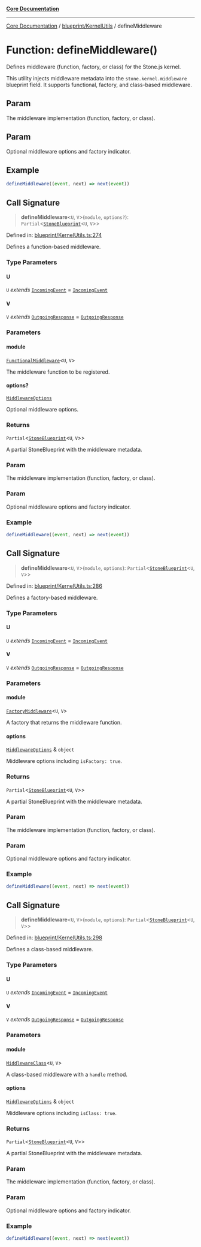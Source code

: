 [**Core Documentation**](../../../README.md)

***

[Core Documentation](../../../README.md) / [blueprint/KernelUtils](../README.md) / defineMiddleware

# Function: defineMiddleware()

Defines middleware (function, factory, or class) for the Stone.js kernel.

This utility injects middleware metadata into the `stone.kernel.middleware` blueprint field.
It supports functional, factory, and class-based middleware.

## Param

The middleware implementation (function, factory, or class).

## Param

Optional middleware options and factory indicator.

## Example

```ts
defineMiddleware((event, next) => next(event))
```

## Call Signature

> **defineMiddleware**\<`U`, `V`\>(`module`, `options?`): `Partial`\<[`StoneBlueprint`](../../../options/StoneBlueprint/interfaces/StoneBlueprint.md)\<`U`, `V`\>\>

Defined in: [blueprint/KernelUtils.ts:274](https://github.com/stonemjs/core/blob/e2fddc9518734748c09a72d4b4064dd1d4c1288c/src/blueprint/KernelUtils.ts#L274)

Defines a function-based middleware.

### Type Parameters

#### U

`U` *extends* [`IncomingEvent`](../../../events/IncomingEvent/classes/IncomingEvent.md) = [`IncomingEvent`](../../../events/IncomingEvent/classes/IncomingEvent.md)

#### V

`V` *extends* [`OutgoingResponse`](../../../events/OutgoingResponse/classes/OutgoingResponse.md) = [`OutgoingResponse`](../../../events/OutgoingResponse/classes/OutgoingResponse.md)

### Parameters

#### module

[`FunctionalMiddleware`](../../../declarations/type-aliases/FunctionalMiddleware.md)\<`U`, `V`\>

The middleware function to be registered.

#### options?

[`MiddlewareOptions`](../../../declarations/interfaces/MiddlewareOptions.md)

Optional middleware options.

### Returns

`Partial`\<[`StoneBlueprint`](../../../options/StoneBlueprint/interfaces/StoneBlueprint.md)\<`U`, `V`\>\>

A partial StoneBlueprint with the middleware metadata.

### Param

The middleware implementation (function, factory, or class).

### Param

Optional middleware options and factory indicator.

### Example

```ts
defineMiddleware((event, next) => next(event))
```

## Call Signature

> **defineMiddleware**\<`U`, `V`\>(`module`, `options`): `Partial`\<[`StoneBlueprint`](../../../options/StoneBlueprint/interfaces/StoneBlueprint.md)\<`U`, `V`\>\>

Defined in: [blueprint/KernelUtils.ts:286](https://github.com/stonemjs/core/blob/e2fddc9518734748c09a72d4b4064dd1d4c1288c/src/blueprint/KernelUtils.ts#L286)

Defines a factory-based middleware.

### Type Parameters

#### U

`U` *extends* [`IncomingEvent`](../../../events/IncomingEvent/classes/IncomingEvent.md) = [`IncomingEvent`](../../../events/IncomingEvent/classes/IncomingEvent.md)

#### V

`V` *extends* [`OutgoingResponse`](../../../events/OutgoingResponse/classes/OutgoingResponse.md) = [`OutgoingResponse`](../../../events/OutgoingResponse/classes/OutgoingResponse.md)

### Parameters

#### module

[`FactoryMiddleware`](../../../declarations/type-aliases/FactoryMiddleware.md)\<`U`, `V`\>

A factory that returns the middleware function.

#### options

[`MiddlewareOptions`](../../../declarations/interfaces/MiddlewareOptions.md) & `object`

Middleware options including `isFactory: true`.

### Returns

`Partial`\<[`StoneBlueprint`](../../../options/StoneBlueprint/interfaces/StoneBlueprint.md)\<`U`, `V`\>\>

A partial StoneBlueprint with the middleware metadata.

### Param

The middleware implementation (function, factory, or class).

### Param

Optional middleware options and factory indicator.

### Example

```ts
defineMiddleware((event, next) => next(event))
```

## Call Signature

> **defineMiddleware**\<`U`, `V`\>(`module`, `options`): `Partial`\<[`StoneBlueprint`](../../../options/StoneBlueprint/interfaces/StoneBlueprint.md)\<`U`, `V`\>\>

Defined in: [blueprint/KernelUtils.ts:298](https://github.com/stonemjs/core/blob/e2fddc9518734748c09a72d4b4064dd1d4c1288c/src/blueprint/KernelUtils.ts#L298)

Defines a class-based middleware.

### Type Parameters

#### U

`U` *extends* [`IncomingEvent`](../../../events/IncomingEvent/classes/IncomingEvent.md) = [`IncomingEvent`](../../../events/IncomingEvent/classes/IncomingEvent.md)

#### V

`V` *extends* [`OutgoingResponse`](../../../events/OutgoingResponse/classes/OutgoingResponse.md) = [`OutgoingResponse`](../../../events/OutgoingResponse/classes/OutgoingResponse.md)

### Parameters

#### module

[`MiddlewareClass`](../../../declarations/type-aliases/MiddlewareClass.md)\<`U`, `V`\>

A class-based middleware with a `handle` method.

#### options

[`MiddlewareOptions`](../../../declarations/interfaces/MiddlewareOptions.md) & `object`

Middleware options including `isClass: true`.

### Returns

`Partial`\<[`StoneBlueprint`](../../../options/StoneBlueprint/interfaces/StoneBlueprint.md)\<`U`, `V`\>\>

A partial StoneBlueprint with the middleware metadata.

### Param

The middleware implementation (function, factory, or class).

### Param

Optional middleware options and factory indicator.

### Example

```ts
defineMiddleware((event, next) => next(event))
```
